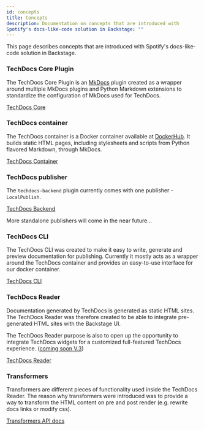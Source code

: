 ```yaml
---
id: concepts
title: Concepts
description: Documentation on concepts that are introduced with
Spotify's docs-like-code solution in Backstage: ""
---
```


This page describes concepts that are introduced with Spotify's docs-like-code
solution in Backstage.

### TechDocs Core Plugin

The TechDocs Core Plugin is an [MkDocs](https://www.mkdocs.org/) plugin created
as a wrapper around multiple MkDocs plugins and Python Markdown extensions to
standardize the configuration of MkDocs used for TechDocs.

[TechDocs Core](https://github.com/spotify/backstage/blob/master/packages/techdocs-container/techdocs-core/README.md)

### TechDocs container

The TechDocs container is a Docker container available at
[DockerHub](https://hub.docker.com/r/spotify/techdocs). It builds static HTML
pages, including stylesheets and scripts from Python flavored Markdown, through
MkDocs.

[TechDocs Container](https://github.com/spotify/backstage/blob/master/packages/techdocs-container/README.md)

### TechDocs publisher

The `techdocs-backend` plugin currently comes with one publisher -
`LocalPublish`.

[TechDocs Backend](https://github.com/spotify/backstage/tree/master/plugins/techdocs-backend)

More standalone publishers will come in the near future...

### TechDocs CLI

The TechDocs CLI was created to make it easy to write, generate and preview
documentation for publishing. Currently it mostly acts as a wrapper around the
TechDocs container and provides an easy-to-use interface for our docker
container.

[TechDocs CLI](https://github.com/spotify/backstage/blob/master/packages/techdocs-cli/README.md)

### TechDocs Reader

Documentation generated by TechDocs is generated as static HTML sites. The
TechDocs Reader was therefore created to be able to integrate pre-generated HTML
sites with the Backstage UI.

The TechDocs Reader purpose is also to open up the opportunity to integrate
TechDocs widgets for a customized full-featured TechDocs experience.
([coming soon V.3](./README.md#project-roadmap))

[TechDocs Reader](https://github.com/spotify/backstage/blob/master/plugins/techdocs/src/reader/README.md)

### Transformers

Transformers are different pieces of functionality used inside the TechDocs
Reader. The reason why transformers were introduced was to provide a way to
transform the HTML content on pre and post render (e.g. rewrite docs links or
modify css).

[Transformers API docs](https://github.com/spotify/backstage/blob/master/plugins/techdocs/src/reader/README.md)

